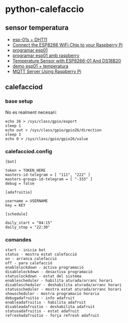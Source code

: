 # python-calefaccio

## sensor temperatura

 * [esp-01s + DHT11](https://www.amazon.es/gp/product/B0793M8LXK/ref=ppx_yo_dt_b_asin_title_o00_s00?ie=UTF8&psc=1)
 * [Connect the ESP8266 WiFi Chip to your Raspberry Pi](https://openhomeautomation.net/connect-esp8266-raspberry-pi)
 * [programar esp01](https://programarfacil.com/podcast/como-configurar-esp01-wifi-esp8266/)
 * [programar esp01 amb raspberry](https://blog.3d-logic.com/2017/12/01/using-raspberry-pi-to-flash-esp8266/)
 * [Temperature Sensor with ESP8266-01 And DS18B20](https://www.hackster.io/alessandro-bellafiore/temperature-sensor-with-esp8266-01-and-ds18b20-6a0897)
 * [demo esp01 + temperatura](https://github.com/abflower/homeass-temp_sens/blob/master/ds_sensor.py)
 * [MQTT Server Using Raspberry Pi](https://appcodelabs.com/introduction-to-iot-build-an-mqtt-server-using-raspberry-pi)

## calefacciod

### base setup

No es realment necesari:

```
echo 26 > /sys/class/gpio/export
sleep 1
echo out > /sys/class/gpio/gpio26/direction
sleep 1
echo 0 > /sys/class/gpio/gpio26/value
```
### calefacciod.config

```
[bot]

token = TOKEN_HERE
masters-id-telegram = [ "111", "222" ]
masters-groups-id-telegram = [ "-333" ]
debug = false

[adafruitio]

username = USERNAME
key = KEY

[schedule]

daily_start = "04:15"
daily_stop = "22:30"
```

### comandes
```
start - inicia bot
status - mostra estat calefacció
on - arranca calefacció
off - para calefacció
enablelockdown - activa programació
disablelockdown - desactiva programació
statuslockdown - estat del sistema
enablescheduler - habilita aturada/arranc horari
disablescheduler - deshabilita aturada/arranc horari
statusscheduler - mostra estat aturada/arranc horari
showscheduler - mostra programació horaria
debugadafruitio - info adafruit
enableadafruitio - habilita adafruit
disableadafruitio - deshabilita adafruit
statusadafruitio - estat adafruit
refreshadafruitio - força refresh adafruit
```
